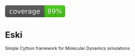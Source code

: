 [![Code Coverage](https://raw.githubusercontent.com/janjoswig/Eski/master/badges/coverage.svg)](https://github.com/janjoswig/Eski)

# Eski
Simple Cython framework for Molecular Dynamics simulations
